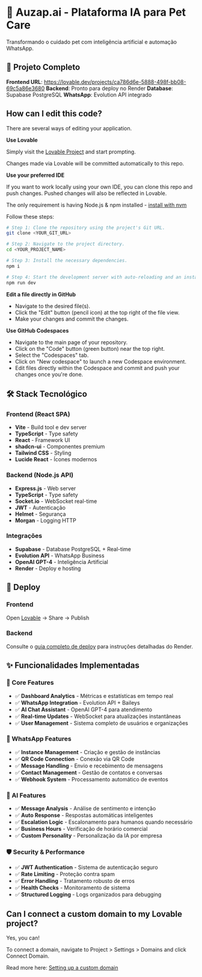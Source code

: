 # 🐾 Auzap.ai - Plataforma IA para Pet Care

Transformando o cuidado pet com inteligência artificial e automação WhatsApp.

## 🚀 Projeto Completo

**Frontend URL**: https://lovable.dev/projects/ca786d6e-5888-498f-bb08-69c5a86e3680
**Backend**: Pronto para deploy no Render
**Database**: Supabase PostgreSQL
**WhatsApp**: Evolution API integrado

## How can I edit this code?

There are several ways of editing your application.

**Use Lovable**

Simply visit the [Lovable Project](https://lovable.dev/projects/ca786d6e-5888-498f-bb08-69c5a86e3680) and start prompting.

Changes made via Lovable will be committed automatically to this repo.

**Use your preferred IDE**

If you want to work locally using your own IDE, you can clone this repo and push changes. Pushed changes will also be reflected in Lovable.

The only requirement is having Node.js & npm installed - [install with nvm](https://github.com/nvm-sh/nvm#installing-and-updating)

Follow these steps:

```sh
# Step 1: Clone the repository using the project's Git URL.
git clone <YOUR_GIT_URL>

# Step 2: Navigate to the project directory.
cd <YOUR_PROJECT_NAME>

# Step 3: Install the necessary dependencies.
npm i

# Step 4: Start the development server with auto-reloading and an instant preview.
npm run dev
```

**Edit a file directly in GitHub**

- Navigate to the desired file(s).
- Click the "Edit" button (pencil icon) at the top right of the file view.
- Make your changes and commit the changes.

**Use GitHub Codespaces**

- Navigate to the main page of your repository.
- Click on the "Code" button (green button) near the top right.
- Select the "Codespaces" tab.
- Click on "New codespace" to launch a new Codespace environment.
- Edit files directly within the Codespace and commit and push your changes once you're done.

## 🛠️ Stack Tecnológico

### Frontend (React SPA)
- **Vite** - Build tool e dev server
- **TypeScript** - Type safety
- **React** - Framework UI
- **shadcn-ui** - Componentes premium
- **Tailwind CSS** - Styling
- **Lucide React** - Ícones modernos

### Backend (Node.js API)
- **Express.js** - Web server
- **TypeScript** - Type safety
- **Socket.io** - WebSocket real-time
- **JWT** - Autenticação
- **Helmet** - Segurança
- **Morgan** - Logging HTTP

### Integrações
- **Supabase** - Database PostgreSQL + Real-time
- **Evolution API** - WhatsApp Business
- **OpenAI GPT-4** - Inteligência Artificial
- **Render** - Deploy e hosting

## 🚀 Deploy

### Frontend
Open [Lovable](https://lovable.dev/projects/ca786d6e-5888-498f-bb08-69c5a86e3680) → Share → Publish

### Backend
Consulte o [guia completo de deploy](./DEPLOYMENT.md) para instruções detalhadas do Render.

## ✨ Funcionalidades Implementadas

### 🎯 Core Features
- ✅ **Dashboard Analytics** - Métricas e estatísticas em tempo real
- ✅ **WhatsApp Integration** - Evolution API + Baileys
- ✅ **AI Chat Assistant** - OpenAI GPT-4 para atendimento
- ✅ **Real-time Updates** - WebSocket para atualizações instantâneas
- ✅ **User Management** - Sistema completo de usuários e organizações

### 📱 WhatsApp Features
- ✅ **Instance Management** - Criação e gestão de instâncias
- ✅ **QR Code Connection** - Conexão via QR Code
- ✅ **Message Handling** - Envio e recebimento de mensagens
- ✅ **Contact Management** - Gestão de contatos e conversas
- ✅ **Webhook System** - Processamento automático de eventos

### 🤖 AI Features
- ✅ **Message Analysis** - Análise de sentimento e intenção
- ✅ **Auto Response** - Respostas automáticas inteligentes
- ✅ **Escalation Logic** - Escalonamento para humanos quando necessário
- ✅ **Business Hours** - Verificação de horário comercial
- ✅ **Custom Personality** - Personalização da IA por empresa

### 🛡️ Security & Performance
- ✅ **JWT Authentication** - Sistema de autenticação seguro
- ✅ **Rate Limiting** - Proteção contra spam
- ✅ **Error Handling** - Tratamento robusto de erros
- ✅ **Health Checks** - Monitoramento de sistema
- ✅ **Structured Logging** - Logs organizados para debugging

## Can I connect a custom domain to my Lovable project?

Yes, you can!

To connect a domain, navigate to Project > Settings > Domains and click Connect Domain.

Read more here: [Setting up a custom domain](https://docs.lovable.dev/features/custom-domain#custom-domain)
